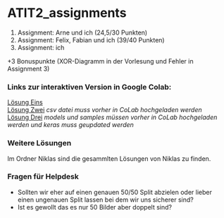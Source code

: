 # ATIT2_assignments

1. Assignment: Arne und ich (24,5/30 Punkten)
2. Assignment: Felix, Fabian und ich (39/40 Punkten)
3. Assignment: ich

+3 Bonuspunkte (XOR-Diagramm in der Vorlesung und Fehler in Assignment 3)

### Links zur interaktiven Version in Google Colab:

[Lösung Eins](https://colab.research.google.com/github/maxmoehl/ATIT2_assignments/blob/master/Assignment_1/solution.ipynb)  
[Lösung Zwei](https://colab.research.google.com/github/maxmoehl/ATIT2_assignments/blob/master/Assignment_2/solution.ipynb)
_csv datei muss vorher in CoLab hochgeladen werden_  
[Lösung Drei](https://colab.research.google.com/github/maxmoehl/ATIT2_assignments/blob/master/Assignment_3/solution.ipynb)
_models und samples müssen vorher in CoLab hochgeladen werden und keras muss geupdated werden_  

### Weitere Lösungen
Im Ordner Niklas sind die gesammlten Lösungen von Niklas zu finden.

### Fragen für Helpdesk
* Sollten wir eher auf einen genauen 50/50 Split abzielen oder lieber einen ungenauen Split lassen bei dem wir uns sicherer sind?
* Ist es gewollt das es nur 50 Bilder aber doppelt sind?
